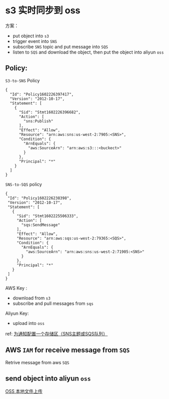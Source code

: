 # s3 实时同步到 oss

方案：
 - put object into `s3`
 - trigger event into `SNS`
 - subscribe `SNS` topic and put message into `SQS`
 - listen to `SQS` and download the object, then put the object into aliyun `oss`


 ##  Policy: 

`S3-to-SNS` Policy

```
{
  "Id": "Policy1602226397417",
  "Version": "2012-10-17",
  "Statement": [
    {
      "Sid": "Stmt1602226396682",
      "Action": [
        "sns:Publish"
      ],
      "Effect": "Allow",
      "Resource": "arn:aws:sns:us-west-2:7905:<SNS>",
      "Condition": {
        "ArnEquals": {
          "aws:SourceArn": "arn:aws:s3:::<buckect>"
        }
      },
      "Principal": "*"
    }
  ]
}
```


`SNS-to-SQS` policy
 ```
{
  "Id": "Policy1602226238398",
  "Version": "2012-10-17",
  "Statement": [
    {
      "Sid": "Stmt1602225506333",
      "Action": [
        "sqs:SendMessage"
      ],
      "Effect": "Allow",
      "Resource": "arn:aws:sqs:us-west-2:79365:<SQS>",
      "Condition": {
        "ArnEquals": {
          "aws:SourceArn": "arn:aws:sns:us-west-2:71905:<SNS>"
        }
      },
      "Principal": "*"
    }
  ]
}

 ```
 
 AWS Key :
  - download from `s3`
  - subscribe and pull messages from `sqs`
  
  Aliyun Key:
  - upload into `oss`
 

 ref:  [为通知配置一个存储区（SNS主题或SQS队列）](https://docs.aws.amazon.com/zh_cn/AmazonS3/latest/dev/ways-to-add-notification-config-to-bucket.html)
 



 ## AWS `IAM` for receive message from `SQS` 

Retrive message from aws `SQS`



## send object into aliyun `oss`

[OSS 本地文件上传](https://help.aliyun.com/document_detail/32027.html)
